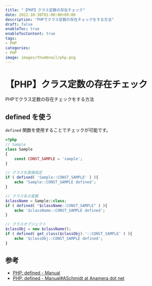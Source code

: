 ```yaml
---
title: "【PHP】クラス定数の存在チェック"
date: 2022-10-30T01:00:00+09:00
description: "PHPでクラス定数の存在チェックをする方法"
draft: false
enableToc: true
enableTocContent: true
tags: 
- PHP
categories: 
- PHP
image: images/thumbnail/php.png
---
```


# 【PHP】クラス定数の存在チェック
PHPでクラス定数の存在チェックをする方法

## defined を使う
`defined` 関数を使用することでチェックが可能です。
```php
<?php
// Sample
class Sample
{
    const CONST_SAMPLE = 'sample';
}

// クラスを直接指定
if ( defined( 'Sample::CONST_SAMPLE' ) ){
    echo 'Sample::CONST_SAMPLE defined';
}

// クラス名の変数
$className = Sample::class;
if ( defined( "$className::CONST_SAMPLE" ) ){
    echo '$className::CONST_SAMPLE defined';
}

// クラスオブジェクト
$classObj = new $className();
if ( defined( get_class($classObj).'::CONST_SAMPLE' ) ){
    echo '$classObj::CONST_SAMPLE defined';
}
```

## 参考
* <a href="https://www.php.net/manual/ja/function.defined.php" target="_blank" rel="nofollow noopener">PHP: defined - Manual</a>
* <a href="https://www.php.net/manual/ja/function.defined.php#120920" target="_blank" rel="nofollow noopener">PHP: defined - Manual#ASchmidt at Anamera dot net</a>
